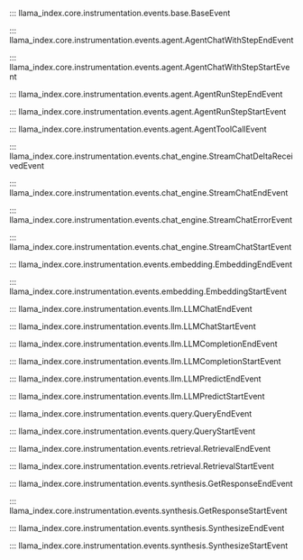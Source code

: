 ::: llama_index.core.instrumentation.events.base.BaseEvent

::: llama_index.core.instrumentation.events.agent.AgentChatWithStepEndEvent

::: llama_index.core.instrumentation.events.agent.AgentChatWithStepStartEvent

::: llama_index.core.instrumentation.events.agent.AgentRunStepEndEvent

::: llama_index.core.instrumentation.events.agent.AgentRunStepStartEvent

::: llama_index.core.instrumentation.events.agent.AgentToolCallEvent

::: llama_index.core.instrumentation.events.chat_engine.StreamChatDeltaReceivedEvent

::: llama_index.core.instrumentation.events.chat_engine.StreamChatEndEvent

::: llama_index.core.instrumentation.events.chat_engine.StreamChatErrorEvent

::: llama_index.core.instrumentation.events.chat_engine.StreamChatStartEvent

::: llama_index.core.instrumentation.events.embedding.EmbeddingEndEvent

::: llama_index.core.instrumentation.events.embedding.EmbeddingStartEvent

::: llama_index.core.instrumentation.events.llm.LLMChatEndEvent

::: llama_index.core.instrumentation.events.llm.LLMChatStartEvent

::: llama_index.core.instrumentation.events.llm.LLMCompletionEndEvent

::: llama_index.core.instrumentation.events.llm.LLMCompletionStartEvent

::: llama_index.core.instrumentation.events.llm.LLMPredictEndEvent

::: llama_index.core.instrumentation.events.llm.LLMPredictStartEvent

::: llama_index.core.instrumentation.events.query.QueryEndEvent

::: llama_index.core.instrumentation.events.query.QueryStartEvent

::: llama_index.core.instrumentation.events.retrieval.RetrievalEndEvent

::: llama_index.core.instrumentation.events.retrieval.RetrievalStartEvent

::: llama_index.core.instrumentation.events.synthesis.GetResponseEndEvent

::: llama_index.core.instrumentation.events.synthesis.GetResponseStartEvent

::: llama_index.core.instrumentation.events.synthesis.SynthesizeEndEvent

::: llama_index.core.instrumentation.events.synthesis.SynthesizeStartEvent
